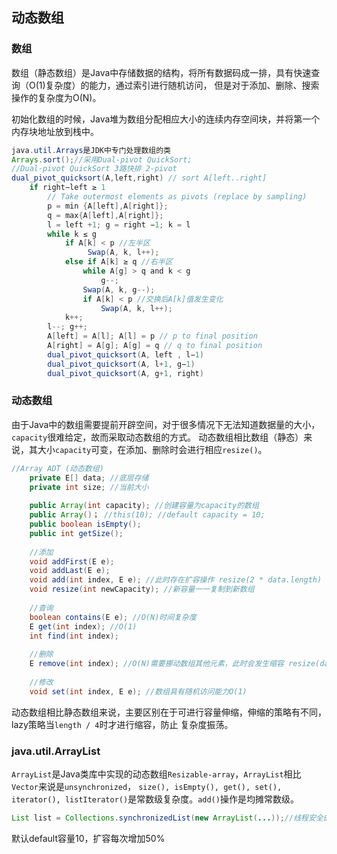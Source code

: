 ## 动态数组


### 数组
数组（静态数组）是Java中存储数据的结构，将所有数据码成一排，具有快速查询（O(1)复杂度）的能力，通过索引进行随机访问，
但是对于添加、删除、搜索操作的复杂度为O(N)。

初始化数组的时候，Java堆为数组分配相应大小的连续内存空间块，并将第一个内存块地址放到栈中。
```Java
java.util.Arrays是JDK中专门处理数组的类
Arrays.sort();//采用Dual-pivot QuickSort;
//Dual-pivot QuickSort 3路快排 2-pivot
dual_pivot_quicksort(A,left,right) // sort A[left..right]
    if right−left ≥ 1
        // Take outermost elements as pivots (replace by sampling)
        p = min {A[left],A[right]};
        q = max{A[left],A[right]};
        l = left +1; g = right −1; k = l
        while k ≤ g
            if A[k] < p //左半区
                 Swap(A, k, l++);
            else if A[k] ≥ q //右半区
                while A[g] > q and k < g
                    g--;
                Swap(A, k, g--);
                if A[k] < p //交换后A[k]值发生变化
                    Swap(A, k, l++);
            k++;
        l--; g++;
        A[left] = A[l]; A[l] = p // p to final position
        A[right] = A[g]; A[g] = q // q to final position
        dual_pivot_quicksort(A, left , l−1)
        dual_pivot_quicksort(A, l+1, g−1)
        dual_pivot_quicksort(A, g+1, right)
```
### 动态数组
由于Java中的数组需要提前开辟空间，对于很多情况下无法知道数据量的大小，`capacity`很难给定，故而采取动态数组的方式。
动态数组相比数组（静态）来说，其大小`capacity`可变，在添加、删除时会进行相应`resize()`。
```Java
//Array ADT (动态数组)
    private E[] data; //底层存储
    private int size; //当前大小
	
    public Array(int capacity); //创建容量为capacity的数组
    public Array()； //this(10); //default capacity = 10;
    public boolean isEmpty();
    public int getSize();
	
    //添加
    void addFirst(E e);
    void addLast(E e);
    void add(int index, E e); //此时存在扩容操作 resize(2 * data.length)
    void resize(int newCapacity); //新容量一一复制到新数组
	
    //查询
    boolean contains(E e); //O(N)时间复杂度
    E get(int index); //O(1)
    int find(int index);
    
    //删除
    E remove(int index); //O(N)需要挪动数组其他元素，此时会发生缩容 resize(data.length / 2)
	
    //修改
    void set(int index, E e); //数组具有随机访问能力O(1)
```
动态数组相比静态数组来说，主要区别在于可进行容量伸缩，伸缩的策略有不同，lazy策略当`length / 4`时才进行缩容，防止
复杂度振荡。
### java.util.ArrayList
`ArrayList`是Java类库中实现的动态数组`Resizable-array`，`ArrayList`相比`Vector`来说是`unsynchronized`，
`size(), isEmpty(), get(), set(), iterator(), listIterator()`是常数级复杂度。`add()`操作是均摊常数级。
```Java
List list = Collections.synchronizedList(new ArrayList(...));//线程安全的使用方法
```
默认default容量10，扩容每次增加50%